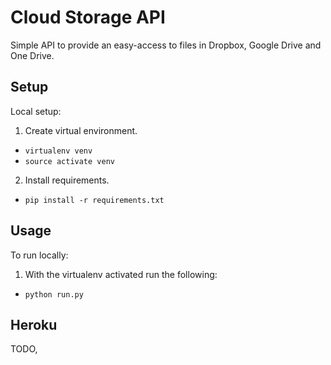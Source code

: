 # Cloud Storage API

Simple API to provide an easy-access to files in Dropbox, Google Drive and One Drive.

## Setup

Local setup:

1. Create virtual environment. 
* `virtualenv venv`
* `source activate venv`

2. Install requirements.
* `pip install -r requirements.txt`

## Usage

To run locally:

1. With the virtualenv activated run the following:
* `python run.py`

## Heroku

TODO,
